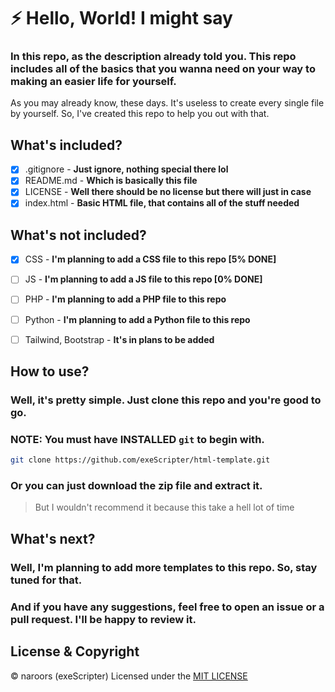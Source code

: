 # ⚡ Hello, World! I might say
### In this repo, as the description already told you. This repo includes all of the basics that you wanna need on your way to making an easier life for yourself. 

As you may already know, these days. It's useless to create every single file by yourself. 
So, I've created this repo to help you out with that.

## What's included?
- [x] .gitignore - **Just ignore, nothing special there lol**
- [x] README.md - **Which is basically this file**
- [x] LICENSE   - **Well there should be no license but there will just in case**
- [x] index.html - **Basic HTML file, that contains all of the stuff needed**

## What's not included?
- [x] CSS - **I'm planning to add a CSS file to this repo [5% DONE]**
- [ ] JS  - **I'm planning to add a JS file to this repo [0% DONE]**
- [ ] PHP - **I'm planning to add a PHP file to this repo**
- [ ] Python - **I'm planning to add a Python file to this repo**
- [ ] Tailwind, Bootstrap - **It's in plans to be added**


## How to use?
### Well, it's pretty simple. Just clone this repo and you're good to go.
### NOTE: You must have **INSTALLED** ```git``` to begin with. 
```bash
git clone https://github.com/exeScripter/html-template.git
```
### Or you can just download the zip file and extract it. 
> But I wouldn't recommend it because this take a hell lot of time

## What's next?
### Well, I'm planning to add more templates to this repo. So, stay tuned for that.
### And if you have any suggestions, feel free to open an issue or a pull request. I'll be happy to review it.
## License & Copyright
© naroors (exeScripter)
Licensed under the [MIT LICENSE](LICENSE)

